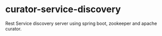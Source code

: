 # curator-service-discovery
Rest Service discovery server using spring boot, zookeeper and apache curator. 
